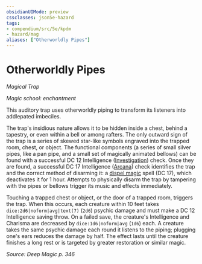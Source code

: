 ```yaml
---
obsidianUIMode: preview
cssclasses: json5e-hazard
tags:
- compendium/src/5e/kpdm
- hazard/mag
aliases: ["Otherworldly Pipes"]
---
```

# Otherworldly Pipes
*Magical Trap*  

*Magic school: enchantment*

This auditory trap uses otherworldly piping to transform its listeners into addlepated imbeciles.

The trap's insidious nature allows it to be hidden inside a chest, behind a tapestry, or even within a bell or among rafters. The only outward sign of the trap is a series of skewed star-like symbols engraved into the trapped room, chest, or object. The functional components (a series of small silver pipes, like a pan pipe, and a small set of magically animated bellows) can be found with a successful DC 12 Intelligence ([Investigation](/compendium/rules/skills.md#Investigation)) check. Once they are found, a successful DC 17 Intelligence ([Arcana](/compendium/rules/skills.md#Arcana)) check identifies the trap and the correct method of disarming it: a [dispel magic](compendium/spells/dispel-magic.md) spell (DC 17), which deactivates it for 1 hour. Attempts to physically disarm the trap by tampering with the pipes or bellows trigger its music and effects immediately.

Touching a trapped chest or object, or the door of a trapped room, triggers the trap. When this occurs, each creature within 10 feet takes `dice:2d6|noform|avg|text(7)` (`2d6`) psychic damage and must make a DC 12 Intelligence saving throw. On a failed save, the creature's Intelligence and Charisma are decreased by `dice:1d6|noform|avg` (`1d6`) each. A creature takes the same psychic damage each round it listens to the piping; plugging one's ears reduces the damage by half. The effect lasts until the creature finishes a long rest or is targeted by greater restoration or similar magic.

*Source: Deep Magic p. 346*